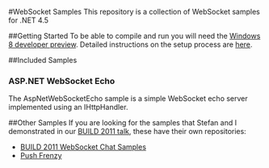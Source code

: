 #WebSocket Samples
This repository is a collection of WebSocket samples for .NET 4.5

##Getting Started
To be able to compile and run you will need the [Windows 8 developer preview](http://msdn.microsoft.com/en-us/windows/apps/br229516). Detailed instructions on the setup process are [here](http://www.paulbatum.com/2011/09/getting-started-with-websockets-in.html).

##Included Samples

### ASP.NET WebSocket Echo
The AspNetWebSocketEcho sample is a simple WebSocket echo server implemented using an IHttpHandler.

##Other Samples
If you are looking for the samples that Stefan and I demonstrated in our [BUILD 2011 talk](http://channel9.msdn.com/Events/BUILD/BUILD2011/SAC-807T), these have their own repositories:

* [BUILD 2011 WebSocket Chat Samples](https://github.com/paulbatum/BUILD-2011-WebSocket-Chat-Samples)
* [Push Frenzy](https://github.com/paulbatum/PushFrenzy)